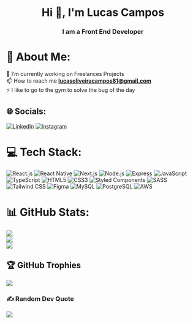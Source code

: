 <h1 align="center">Hi 👋, I'm Lucas Campos</h1>
<h3 align="center">I am a Front End Developer</h3>

# 💫 About Me:
🔭 I’m currently working on Freelances Projects<br>
📫 How to reach me **lucasoliveiracampos81@gmail.com**<br>
⚡ I like to go to the gym to solve the bug of the day


## 🌐 Socials:
[![LinkedIn](https://img.shields.io/badge/LinkedIn-%230077B5.svg?logo=linkedin&logoColor=white)](https://www.linkedin.com/in/lucas-campos81/) [![Instagram](https://img.shields.io/badge/Instagram-%23E4405F.svg?logo=Instagram&logoColor=white)](https://www.instagram.com/lucas.cmpos/) 

# 💻 Tech Stack:
![React.js](https://shields.io/badge/react-black?logo=react&style=for-the-badge) ![React Native](https://img.shields.io/badge/React_Native-20232A?style=for-the-badge&logo=react&logoColor=61DAFB) ![Next.js](https://img.shields.io/badge/next.js-000000?style=for-the-badge&logo=nextdotjs&logoColor=white) ![Node.js](https://img.shields.io/badge/node.js-232F3E?style=for-the-badge&logo=nodedotjs&logoColor=white) ![Express](https://img.shields.io/badge/Express.js-404D59?style=for-the-badge)  ![JavaScript](https://img.shields.io/badge/javascript-%23323330.svg?style=for-the-badge&logo=javascript&logoColor=%23F7DF1E) ![TypeScript](https://img.shields.io/badge/typescript-%23007ACC.svg?style=for-the-badge&logo=typescript&logoColor=white) ![HTML5](https://img.shields.io/badge/HTML5-E34F26?style=for-the-badge&logo=html5&logoColor=white) ![CSS3](https://img.shields.io/badge/CSS3-1572B6?style=for-the-badge&logo=css3&logoColor=white) ![Styled Components](https://img.shields.io/badge/styled--components-DB7093?style=for-the-badge&logo=styled-components&logoColor=white) ![SASS](https://img.shields.io/badge/Sass-000?style=for-the-badge&logo=sass) ![Tailwind CSS](https://img.shields.io/badge/Tailwind_CSS-38B2AC?style=for-the-badge&logo=tailwind-css&logoColor=white) ![Figma](https://img.shields.io/badge/Figma-F24E1E?style=for-the-badge&logo=figma&logoColor=white)  ![MySQL](https://img.shields.io/badge/mysql-%2300f.svg?style=for-the-badge&logo=mysql&logoColor=white) ![PostgreSQL](https://img.shields.io/badge/PostgreSQL-316192?style=for-the-badge&logo=postgresql&logoColor=white) ![AWS](https://img.shields.io/badge/Amazon_AWS-232F3E?style=for-the-badge&logo=amazon-aws&logoColor=white)
# 📊 GitHub Stats:
![](https://github-readme-stats.vercel.app/api?username=lucascmpos&theme=dark&hide_border=false&include_all_commits=true&count_private=true)<br/>
![](https://github-readme-streak-stats.herokuapp.com/?user=lucascmpos&theme=dark&hide_border=false)<br/>
![](https://github-readme-stats.vercel.app/api/top-langs/?username=lucascmpos&theme=dark&hide_border=false&include_all_commits=true&count_private=true&layout=compact)

## 🏆 GitHub Trophies
![](https://github-profile-trophy.vercel.app/?username=dabenedito&theme=tokyonight&no-frame=false&no-bg=false&margin-w=4)


### ✍️ Random Dev Quote
![](https://quotes-github-readme.vercel.app/api?type=vetical&theme=tokyonight)



<!-- Proudly created with GPRM ( https://gprm.itsvg.in ) -->
